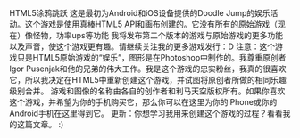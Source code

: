 HTML5涂鸦跳跃 这是最初为Android和iOS设备提供的Doodle Jump的娱乐活动。这个游戏是使用真棒HTML5 API和画布创建的。它没有所有的原始游戏（现在）像怪物，功率ups等功能 我将发布第二个版本的游戏与原始游戏的更多功能以及声音，使这个游戏更有趣。请继续关注我的更多游戏发行：D 注意：这个游戏只是HTML5原始游戏的“娱乐”，图形是在Photoshop中制作的。我尊重原创者Igor Pusenjak和他的兄弟的伟大工作。我是这个游戏的忠实粉丝，我真的很喜欢它，所以我决定在HTML5中重新创建这个游戏，并试图将原创者所做的相同乐趣级别合并。 游戏和图像的名称由各自的创作者和利马天空版权所有。如果你喜欢这个游戏，并希望为你的手机购买它，那么你可以在这里为你的iPhone或你的Android手机在这里得到它。 更新：你想学习我用来创建这个游戏的过程？看看我的这篇文章。 :)